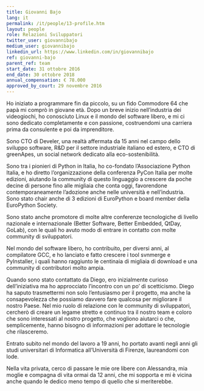 ```yaml
---
title: Giovanni Bajo
lang: it
permalink: /it/people/13-profile.htm
layout: people
role: Relazioni Sviluppatori
twitter_user: giovannibajo
medium_user: giovannibajo
linkedin_url: https://www.linkedin.com/in/giovannibajo
ref: giovanni-bajo
parent_ref: team
start_date: 31 ottobre 2016
end_date: 30 ottobre 2018
annual_compensation: € 78.000
approved_by_court: 29 novembre 2016
---
```

Ho iniziato a programmare fin da piccolo, su un fido Commodore 64 che papà mi comprò in giovane età. Dopo un breve inizio nell’industria dei videogiochi, ho conosciuto Linux e il mondo del software libero, e mi ci sono dedicato completamente e con passione, costruendomi una carriera prima da consulente e poi da imprenditore.

Sono CTO di Develer, una realtà affermata da 15 anni nel campo dello sviluppo software, R&D per il settore industriale italiano ed estero, e CTO di greenApes, un social network dedicato alla eco-sostenibilità.

Sono tra i pionieri di Python in Italia, ho co-fondato l’Associazione Python Italia, e ho diretto l’organizzazione della conferenza PyCon Italia per molte edizioni, aiutando la community di questo linguaggio a crescere da poche decine di persone fino alle migliaia che conta oggi, favorendone contemporaneamente l’adozione anche nelle università e nell’industria. Sono stato chair anche di 3 edizioni di EuroPython e board member della EuroPython Society.

Sono stato anche promotore di molte altre conferenze tecnologiche di livello nazionale e internazionale (Better Software, Better Embedded, QtDay, GoLab), con le quali ho avuto modo di entrare in contatto con molte community di sviluppatori.

Nel mondo del software libero, ho contribuito, per diversi anni, al compilatore GCC, e ho lanciato e fatto crescere i tool svnmerge e PyInstaller, i quali hanno raggiunto le centinaia di migliaia di download e una community di contributori molto ampia.



Quando sono stato contattato da Diego, ero inizialmente curioso dell’iniziativa ma ho approcciato l’incontro con un po’ di scetticismo. Diego ha saputo trasmettermi non solo l’entusiasmo per il progetto, ma anche la consapevolezza che possiamo davvero fare qualcosa per migliorare il nostro Paese. Nel mio ruolo di relazione con le community di sviluppatori, cercherò di creare un legame stretto e continuo tra il nostro team e coloro che sono interessati al nostro progetto, che vogliono aiutarci o che, semplicemente, hanno bisogno di informazioni per adottare le tecnologie che rilasceremo.

Entrato subito nel mondo del lavoro a 19 anni, ho portato avanti negli anni gli studi universitari di Informatica all’Università di Firenze, laureandomi con lode.

Nella vita privata, cerco di passare le mie ore libere con Alessandra, mia moglie e compagna di vita ormai da 12 anni, che mi sopporta e mi è vicina anche quando le dedico meno tempo di quello che si meriterebbe.


